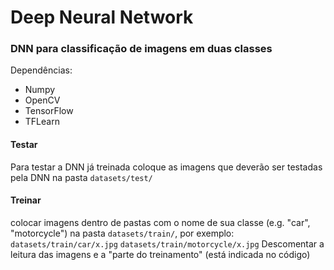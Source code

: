 # Deep Neural Network
### DNN para classificação de imagens em duas classes

Dependências:
* Numpy
* OpenCV
* TensorFlow
* TFLearn

#### Testar
Para testar a DNN já treinada coloque as imagens que deverão ser testadas pela DNN na pasta `datasets/test/`

#### Treinar
colocar imagens dentro de pastas com o nome de sua classe (e.g. "car", "motorcycle") na pasta `datasets/train/`, por exemplo:
`datasets/train/car/x.jpg`
`datasets/train/motorcycle/x.jpg`
Descomentar a leitura das imagens e a "parte do treinamento" (está indicada no código)